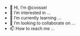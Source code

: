 - 👋 Hi, I’m @cvossel
- 👀 I’m interested in ...
- 🌱 I’m currently learning ...
- 💞️ I’m looking to collaborate on ...
- 📫 How to reach me ...

<!---
cvossel/cvossel is a ✨ special ✨ repository because its `README.md` (this file) appears on your GitHub profile.
You can click the Preview link to take a look at your changes.
--->
